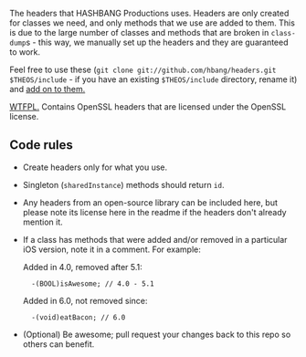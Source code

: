 The headers that HASHBANG Productions uses. Headers are only created for classes we need, and only methods that we use are added to them. This is due to the large number of classes and methods that are broken in `class-dump`s - this way, we manually set up the headers and they are guaranteed to work.

Feel free to use these (`git clone git://github.com/hbang/headers.git $THEOS/include` - if you have an existing `$THEOS/include`  directory, rename it) and [add on to them.](https://github.com/hbang/headers/pulls)

[WTFPL.](http://wtfpl.net) Contains OpenSSL headers that are licensed under the OpenSSL license.

## Code rules
* Create headers only for what you use.
* Singleton (`sharedInstance`) methods should return `id`.
* Any headers from an open-source library can be included here, but please note its license here in the readme if the headers don't already mention it.
* If a class has methods that were added and/or removed in a particular iOS version, note it in a comment. For example:

    Added in 4.0, removed after 5.1:

        -(BOOL)isAwesome; // 4.0 - 5.1

    Added in 6.0, not removed since:

        -(void)eatBacon; // 6.0
* (Optional) Be awesome; pull request your changes back to this repo so others can benefit.
